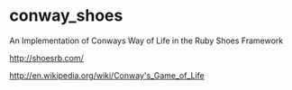 conway_shoes
============

An Implementation of Conways Way of Life in the Ruby Shoes Framework

http://shoesrb.com/

http://en.wikipedia.org/wiki/Conway's_Game_of_Life